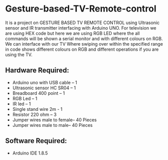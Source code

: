 # Gesture-based-TV-Remote-control

It is a project on GESTURE BASED TV REMOTE CONTROL using Ultrasonic sensor and IR transmitter interfacing with Arduino UNO. For television we are using HEX code but here we are using RGB LED where the all commands will be shown a serial monitor and with different colours on RGB. We can interface with our TV Where swiping over within the specified range in code shows different colours on RGB and different operations if you are using the TV.

## Hardware Required:
- Arduino uno with USB cable – 1
-	Ultrasonic sensor HC SR04 – 1
-	Breadboard 400 point – 1
-	RGB Led – 1
-	IR led – 1
-	Single stand wire 2m - 1
-	Resistor 220 ohm – 3
-	Jumper wires male to female– 40 Pieces 
-	Jumper wires male to male– 40 Pieces 
 
## Software Required:                                                                                               
-	Arduino IDE 1.8.5

